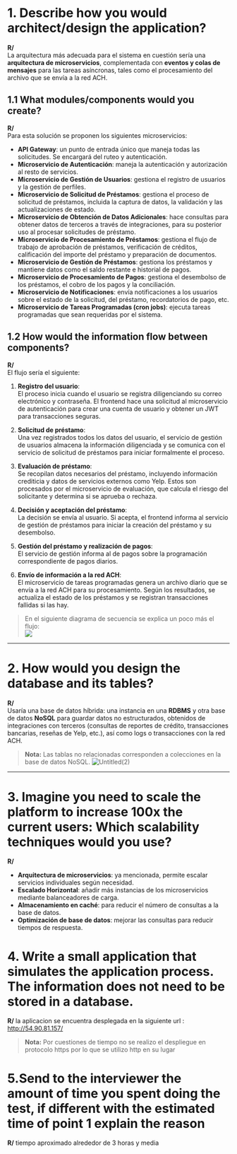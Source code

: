 # 1. Describe how you would architect/design the application?

**R/**  
La arquitectura más adecuada para el sistema en cuestión sería una **arquitectura de microservicios**, complementada con **eventos y colas de mensajes** para las tareas asíncronas, tales como el procesamiento del archivo que se envía a la red ACH.

## 1.1 What modules/components would you create?

**R/**  
Para esta solución se proponen los siguientes microservicios:

- **API Gateway**: un punto de entrada único que maneja todas las solicitudes. Se encargará del ruteo y autenticación.
- **Microservicio de Autenticación**: maneja la autenticación y autorización al resto de servicios.
- **Microservicio de Gestión de Usuarios**: gestiona el registro de usuarios y la gestión de perfiles.
- **Microservicio de Solicitud de Préstamos**: gestiona el proceso de solicitud de préstamos, incluida la captura de datos, la validación y las actualizaciones de estado.
- **Microservicio de Obtención de Datos Adicionales**: hace consultas para obtener datos de terceros a través de integraciones, para su posterior uso al procesar solicitudes de préstamo.
- **Microservicio de Procesamiento de Préstamos**: gestiona el flujo de trabajo de aprobación de préstamos, verificación de créditos, calificación del importe del préstamo y preparación de documentos.
- **Microservicio de Gestión de Préstamos**: gestiona los préstamos y mantiene datos como el saldo restante e historial de pagos.
- **Microservicio de Procesamiento de Pagos**: gestiona el desembolso de los préstamos, el cobro de los pagos y la conciliación.
- **Microservicio de Notificaciones**: envía notificaciones a los usuarios sobre el estado de la solicitud, del préstamo, recordatorios de pago, etc.
- **Microservicio de Tareas Programadas (cron jobs)**: ejecuta tareas programadas que sean requeridas por el sistema.

## 1.2 How would the information flow between components?

**R/**  
El flujo sería el siguiente:

1. **Registro del usuario**:  
   El proceso inicia cuando el usuario se registra diligenciando su correo electrónico y contraseña. El frontend hace una solicitud al microservicio de autenticación para crear una cuenta de usuario y obtener un JWT para transacciones seguras.

2. **Solicitud de préstamo**:  
   Una vez registrados todos los datos del usuario, el servicio de gestión de usuarios almacena la información diligenciada y se comunica con el servicio de solicitud de préstamos para iniciar formalmente el proceso.

3. **Evaluación de préstamo**:  
   Se recopilan datos necesarios del préstamo, incluyendo información crediticia y datos de servicios externos como Yelp. Estos son procesados por el microservicio de evaluación, que calcula el riesgo del solicitante y determina si se aprueba o rechaza.

4. **Decisión y aceptación del préstamo**:  
   La decisión se envía al usuario. Si acepta, el frontend informa al servicio de gestión de préstamos para iniciar la creación del préstamo y su desembolso.

5. **Gestión del préstamo y realización de pagos**:  
   El servicio de gestión informa al de pagos sobre la programación correspondiente de pagos diarios.

6. **Envío de información a la red ACH**:  
   El microservicio de tareas programadas genera un archivo diario que se envía a la red ACH para su procesamiento. Según los resultados, se actualiza el estado de los préstamos y se registran transacciones fallidas si las hay.

> En el siguiente diagrama de secuencia se explica un poco más el flujo:  
[![](https://mermaid.ink/img/pako:eNp9Vctu2zAQ_BWCQIAGcFInfusQQJGdtIaLGlGMooUvtMjIRCVSJSm3SZCP6bGHnvoJ_rEuRUkRbCG-WOLOzgx3l9QzjiRl2MOa_ciZiNiUk1iRdC0Q_DKiDI94RoRBK0Q0WumcKC6Pozc2eqOkMEzQ47Bvw34OQVgiEZeiRSC0oJCpHaxIRBnKnZo-xi4KQt3Akiwpme1bppg2JG0xOi0y5QasVGBKjNSIUEslSMJa9IKZzYqBtMzREuS4ySnTb-stwoPMCtqisjzCkrgNF8wPKxVA5edy04K9ttA7RpEffFiXVT85gZWYa6NKw6uzq6sbr15E71hKeNIBIq1_SkVPHewGYL4HYoyoqjku4p85hvmXe3QvvzPRkAqrUrnd7_80KlUKBzLNEmZI2YqMKe06gR4hKUGCxTKqtKyLVeihW9Cnh0ZscAEePwrQhGDdp4YhP1YshlHZ_3ttvwsufEifQvpnOx9MlX4AFIFvyo3soA0REfx9ZUnmkqbF5q3o9HiQatHZjiS5E21oBTOvjKhawoWDWcV6x3SeGEKhLX6m5Aae3t-xaEue4Om0JnOV_CShgUBGWcS1E3vdd8Qy07RAEjiZJSVUuiwkIgXOQRpNcunqsIV11cNqMloAixAQS0AslbTXi0XZ2UaUN054cXXUdgO5gVF0AERyI9P9bxjrqj7zkrFqlePLSn5atC1BdP-33MkytCUK5uDhWLlgs7FbywXuiIq2fCfdqakR19AtseNt8euK3S8jERxhaIXQJLLjALP8QJKEU6IPNvBRPEhlK_IWehmWJfYjk5OEPwHe3iNUFttslBx3cKw4xZ5ROevglAG3fcXPlmmNzZalbI09eKTsgcBorfFavEAa3BffpEyrTCXzeIs98KHhLc_gLFRfh3pVQcuYCmQuDPb642FBgr1n_At7Z_3B6Lw3GI3G4-54MOmNBh38iL0xLF70h-PLbnc47g0m_ZcOfipkL84Hl6N-rzecdEeXg35vMnz5DwxVLdQ?type=png)](https://mermaid.live/edit#pako:eNp9Vctu2zAQ_BWCQIAGcFInfusQQJGdtIaLGlGMooUvtMjIRCVSJSm3SZCP6bGHnvoJ_rEuRUkRbCG-WOLOzgx3l9QzjiRl2MOa_ciZiNiUk1iRdC0Q_DKiDI94RoRBK0Q0WumcKC6Pozc2eqOkMEzQ47Bvw34OQVgiEZeiRSC0oJCpHaxIRBnKnZo-xi4KQt3Akiwpme1bppg2JG0xOi0y5QasVGBKjNSIUEslSMJa9IKZzYqBtMzREuS4ySnTb-stwoPMCtqisjzCkrgNF8wPKxVA5edy04K9ttA7RpEffFiXVT85gZWYa6NKw6uzq6sbr15E71hKeNIBIq1_SkVPHewGYL4HYoyoqjku4p85hvmXe3QvvzPRkAqrUrnd7_80KlUKBzLNEmZI2YqMKe06gR4hKUGCxTKqtKyLVeihW9Cnh0ZscAEePwrQhGDdp4YhP1YshlHZ_3ttvwsufEifQvpnOx9MlX4AFIFvyo3soA0REfx9ZUnmkqbF5q3o9HiQatHZjiS5E21oBTOvjKhawoWDWcV6x3SeGEKhLX6m5Aae3t-xaEue4Om0JnOV_CShgUBGWcS1E3vdd8Qy07RAEjiZJSVUuiwkIgXOQRpNcunqsIV11cNqMloAixAQS0AslbTXi0XZ2UaUN054cXXUdgO5gVF0AERyI9P9bxjrqj7zkrFqlePLSn5atC1BdP-33MkytCUK5uDhWLlgs7FbywXuiIq2fCfdqakR19AtseNt8euK3S8jERxhaIXQJLLjALP8QJKEU6IPNvBRPEhlK_IWehmWJfYjk5OEPwHe3iNUFttslBx3cKw4xZ5ROevglAG3fcXPlmmNzZalbI09eKTsgcBorfFavEAa3BffpEyrTCXzeIs98KHhLc_gLFRfh3pVQcuYCmQuDPb642FBgr1n_At7Z_3B6Lw3GI3G4-54MOmNBh38iL0xLF70h-PLbnc47g0m_ZcOfipkL84Hl6N-rzecdEeXg35vMnz5DwxVLdQ)

---

# 2. How would you design the database and its tables?

**R/**  
Usaría una base de datos híbrida: una instancia en una **RDBMS** y otra base de datos **NoSQL** para guardar datos no estructurados, obtenidos de integraciones con terceros (consultas de reportes de crédito, transacciones bancarias, reseñas de Yelp, etc.), así como logs o transacciones con la red ACH.

> **Nota:** Las tablas no relacionadas corresponden a colecciones en la base de datos NoSQL.
> ![Untitled(2)](https://github.com/user-attachments/assets/9455697b-0f95-4044-9457-dd81cb1c9294)


---

# 3. Imagine you need to scale the platform to increase 100x the current users: Which scalability techniques would you use?

**R/**  
- **Arquitectura de microservicios**: ya mencionada, permite escalar servicios individuales según necesidad.
- **Escalado Horizontal**: añadir más instancias de los microservicios mediante balanceadores de carga.
- **Almacenamiento en caché**: para reducir el número de consultas a la base de datos.
- **Optimización de base de datos**: mejorar las consultas para reducir tiempos de respuesta.

# 4. Write a small application that simulates the application process. The information does not need to be stored in a database.
**R/** la aplicacion se encuentra desplegada en la siguiente url : http://54.90.81.157/

> **Nota:** Por cuestiones de tiempo no se realizo el despliegue en protocolo https por lo que se utilizo http en su lugar

# 5.Send to the interviewer the amount of time you spent doing the test, if different with the estimated time of point 1 explain the reason
**R/** tiempo aproximado alrededor de 3 horas y media
